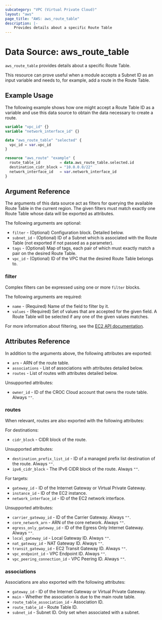 ```yaml
---
subcategory: "VPC (Virtual Private Cloud)"
layout: "aws"
page_title: "AWS: aws_route_table"
description: |-
    Provides details about a specific Route Table
---
```


# Data Source: aws_route_table

`aws_route_table` provides details about a specific Route Table.

This resource can prove useful when a module accepts a Subnet ID as an input variable and needs to, for example, add a route in the Route Table.

## Example Usage

The following example shows how one might accept a Route Table ID as a variable and use this data source to obtain the data necessary to create a route.

```terraform
variable "vpc_id" {}
variable "network_interface_id" {}

data "aws_route_table" "selected" {
  vpc_id = var.vpc_id
}

resource "aws_route" "example" {
  route_table_id         = data.aws_route_table.selected.id
  destination_cidr_block = "10.0.0.0/22"
  network_interface_id   = var.network_interface_id
}
```

## Argument Reference

The arguments of this data source act as filters for querying the available Route Table in the current region. The given filters must match exactly one Route Table whose data will be exported as attributes.

The following arguments are optional:

* `filter` - (Optional) Configuration block. Detailed below.
* `subnet_id` - (Optional) ID of a Subnet which is associated with the Route Table (not exported if not passed as a parameter).
* `tags` - (Optional) Map of tags, each pair of which must exactly match a pair on the desired Route Table.
* `vpc_id` - (Optional) ID of the VPC that the desired Route Table belongs to.

### filter

Complex filters can be expressed using one or more `filter` blocks.

The following arguments are required:

* `name` - (Required) Name of the field to filter by it.
* `values` - (Required) Set of values that are accepted for the given field. A Route Table will be selected if any one of the given values matches.

For more information about filtering, see the [EC2 API documentation][describe-route-tables].

## Attributes Reference

In addition to the arguments above, the following attributes are exported:

* `arn` - ARN of the route table.
* `associations` - List of associations with attributes detailed below.
* `routes` - List of routes with attributes detailed below.

Unsupported attributes:

* `owner_id` - ID of the CROC Cloud account that owns the route table. Always `""`. 

### routes

When relevant, routes are also exported with the following attributes:

For destinations:

* `cidr_block` - CIDR block of the route.

Unsupported attributes:

* `destination_prefix_list_id` - ID of a managed prefix list destination of the route. Always `""`.
* `ipv6_cidr_block` - The IPv6 CIDR block of the route. Always `""`.

For targets:

* `gateway_id` - ID of the Internet Gateway or Virtual Private Gateway.
* `instance_id` - ID of the EC2 instance.
* `network_interface_id` - ID of the EC2 network interface.

Unsupported attributes:

* `carrier_gateway_id` - ID of the Carrier Gateway. Always `""`.
* `core_network_arn` - ARN of the core network. Always `""`.
* `egress_only_gateway_id` - ID of the Egress Only Internet Gateway. Always `""`.
* `local_gateway_id` - Local Gateway ID. Always `""`.
* `nat_gateway_id` - NAT Gateway ID. Always `""`.
* `transit_gateway_id` - EC2 Transit Gateway ID. Always `""`.
* `vpc_endpoint_id` - VPC Endpoint ID. Always `""`.
* `vpc_peering_connection_id` - VPC Peering ID. Always `""`.

### associations

Associations are also exported with the following attributes:

* `gateway_id` - ID of the Internet Gateway or Virtual Private Gateway.
* `main` - Whether the association is due to the main route table.
* `route_table_association_id` - Association ID.
* `route_table_id` - Route Table ID.
* `subnet_id` - Subnet ID. Only set when associated with a subnet.

[describe-route-tables]: https://docs.cloud.croc.ru/en/api/ec2/routes/DescribeRouteTables.html 